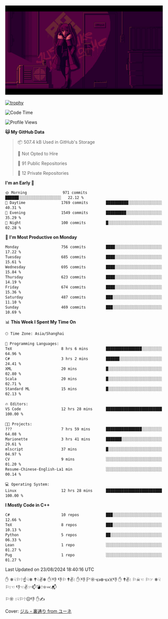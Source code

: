 ![](imgs/main.png)

[![trophy](https://github-profile-trophy.vercel.app/?username=NeilKleistGao&theme=dracula)](https://github.com/ryo-ma/github-profile-trophy)

<!--START_SECTION:waka-->
![Code Time](http://img.shields.io/badge/Code%20Time-1%2C283%20hrs%2023%20mins-blue)

![Profile Views](http://img.shields.io/badge/Profile%20Views-0-blue)

**🐱 My GitHub Data** 

> 📦 507.4 kB Used in GitHub's Storage 
 > 
> 🚫 Not Opted to Hire
 > 
> 📜 91 Public Repositories 
 > 
> 🔑 12 Private Repositories 
 > 
**I'm an Early 🐤** 

```text
🌞 Morning                971 commits         ██████░░░░░░░░░░░░░░░░░░░   22.12 % 
🌆 Daytime                1769 commits        ██████████░░░░░░░░░░░░░░░   40.31 % 
🌃 Evening                1549 commits        █████████░░░░░░░░░░░░░░░░   35.29 % 
🌙 Night                  100 commits         █░░░░░░░░░░░░░░░░░░░░░░░░   02.28 % 
```
📅 **I'm Most Productive on Monday** 

```text
Monday                   756 commits         ████░░░░░░░░░░░░░░░░░░░░░   17.22 % 
Tuesday                  685 commits         ████░░░░░░░░░░░░░░░░░░░░░   15.61 % 
Wednesday                695 commits         ████░░░░░░░░░░░░░░░░░░░░░   15.84 % 
Thursday                 623 commits         ████░░░░░░░░░░░░░░░░░░░░░   14.19 % 
Friday                   674 commits         ████░░░░░░░░░░░░░░░░░░░░░   15.36 % 
Saturday                 487 commits         ███░░░░░░░░░░░░░░░░░░░░░░   11.10 % 
Sunday                   469 commits         ███░░░░░░░░░░░░░░░░░░░░░░   10.69 % 
```


📊 **This Week I Spent My Time On** 

```text
🕑︎ Time Zone: Asia/Shanghai

💬 Programming Languages: 
TeX                      8 hrs 6 mins        ████████████████░░░░░░░░░   64.96 % 
C#                       3 hrs 2 mins        ██████░░░░░░░░░░░░░░░░░░░   24.41 % 
XML                      20 mins             █░░░░░░░░░░░░░░░░░░░░░░░░   02.80 % 
Scala                    20 mins             █░░░░░░░░░░░░░░░░░░░░░░░░   02.71 % 
Standard ML              15 mins             █░░░░░░░░░░░░░░░░░░░░░░░░   02.13 % 

🔥 Editors: 
VS Code                  12 hrs 28 mins      █████████████████████████   100.00 % 

🐱‍💻 Projects: 
???                      7 hrs 59 mins       ████████████████░░░░░░░░░   64.08 % 
Marionette               3 hrs 41 mins       ███████░░░░░░░░░░░░░░░░░░   29.61 % 
mlscript                 37 mins             █░░░░░░░░░░░░░░░░░░░░░░░░   04.97 % 
CV                       9 mins              ░░░░░░░░░░░░░░░░░░░░░░░░░   01.20 % 
Resume-Chinese-English-La1 min               ░░░░░░░░░░░░░░░░░░░░░░░░░   00.14 % 

💻 Operating System: 
Linux                    12 hrs 28 mins      █████████████████████████   100.00 % 
```

**I Mostly Code in C++** 

```text
C#                       10 repos            ███░░░░░░░░░░░░░░░░░░░░░░   12.66 % 
TeX                      8 repos             ███░░░░░░░░░░░░░░░░░░░░░░   10.13 % 
Python                   5 repos             ██░░░░░░░░░░░░░░░░░░░░░░░   06.33 % 
Lean                     1 repo              ░░░░░░░░░░░░░░░░░░░░░░░░░   01.27 % 
Pug                      1 repo              ░░░░░░░░░░░░░░░░░░░░░░░░░   01.27 % 
```




 Last Updated on 23/08/2024 18:40:16 UTC
<!--END_SECTION:waka-->

✋ ❄☟⚐🕆☝☟❄ 🕈☟✌❄ ✋🕯👎 👎⚐ 🕈✌💧 ✋🕯👎 🏱☼☜❄☜☠👎 ✋ 🕈✌💧 ⚐☠☜ ⚐☞ ❄☟⚐💧☜ 👎☜✌☞📫💣🕆❄☜💧📬

⚐☼ 💧☟⚐🕆☹👎 ✋✍

Cover: [ジル・裏通り from ユーネ](https://www.pixiv.net/artworks/62127066)
